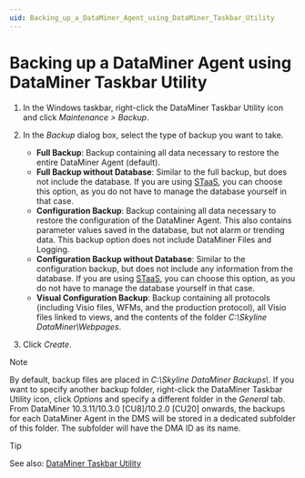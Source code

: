 ```yaml
---
uid: Backing_up_a_DataMiner_Agent_using_DataMiner_Taskbar_Utility
---
```


# Backing up a DataMiner Agent using DataMiner Taskbar Utility

1. In the Windows taskbar, right-click the DataMiner Taskbar Utility icon and click *Maintenance \> Backup*.

1. In the *Backup* dialog box, select the type of backup you want to take.

   - **Full Backup**: Backup containing all data necessary to restore the entire DataMiner Agent (default).
   - **Full Backup without Database**: Similar to the full backup, but does not include the database. If you are using [STaaS](xref:STaaS), you can choose this option, as you do not have to manage the database yourself in that case.
   - **Configuration Backup**: Backup containing all data necessary to restore the configuration of the DataMiner Agent. This also contains parameter values saved in the database, but not alarm or trending data. This backup option does not include DataMiner Files and Logging.
   - **Configuration Backup without Database**: Similar to the configuration backup, but does not include any information from the database. If you are using [STaaS](xref:STaaS), you can choose this option, as you do not have to manage the database yourself in that case.
   - **Visual Configuration Backup**: Backup containing all protocols (including Visio files, WFMs, and the production protocol), all Visio files linked to views, and the contents of the folder *C:\\Skyline DataMiner\\Webpages*.

1. Click *Create*.

> [!NOTE]
> By default, backup files are placed in *C:\\Skyline DataMiner Backups\\*. If you want to specify another backup folder, right-click the DataMiner Taskbar Utility icon, click *Options* and specify a different folder in the *General* tab. From DataMiner 10.3.11/10.3.0 [CU8]/10.2.0 [CU20] onwards<!-- RN 37143 -->, the backups for each DataMiner Agent in the DMS will be stored in a dedicated subfolder of this folder. The subfolder will have the DMA ID as its name.

> [!TIP]
> See also:
> [DataMiner Taskbar Utility](xref:DataMiner_Taskbar_Utility)
